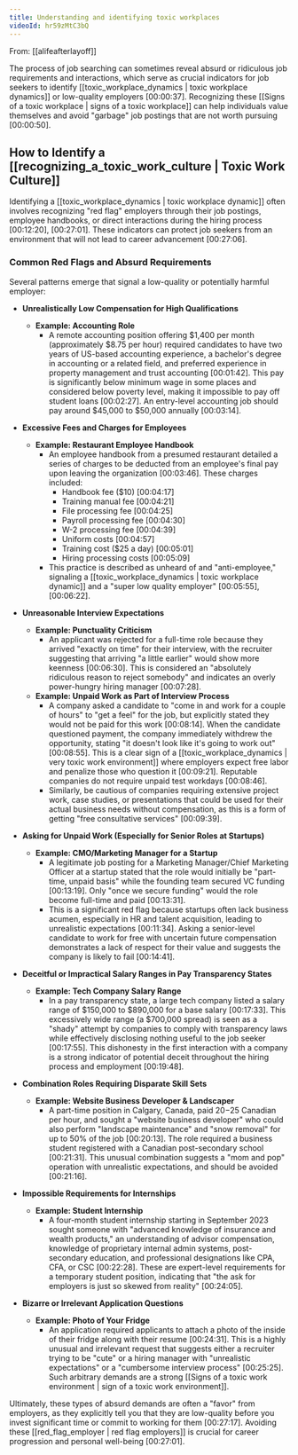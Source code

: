 ```yaml
---
title: Understanding and identifying toxic workplaces
videoId: hr59zMtC3bQ
---
```


From: [[alifeafterlayoff]] <br/> 

The process of job searching can sometimes reveal absurd or ridiculous job requirements and interactions, which serve as crucial indicators for job seekers to identify [[toxic_workplace_dynamics | toxic workplace dynamics]] or low-quality employers <a class="yt-timestamp" data-t="00:00:37">[00:00:37]</a>. Recognizing these [[Signs of a toxic workplace | signs of a toxic workplace]] can help individuals value themselves and avoid "garbage" job postings that are not worth pursuing <a class="yt-timestamp" data-t="00:00:50">[00:00:50]</a>.

## How to Identify a [[recognizing_a_toxic_work_culture | Toxic Work Culture]]

Identifying a [[toxic_workplace_dynamics | toxic workplace dynamic]] often involves recognizing "red flag" employers through their job postings, employee handbooks, or direct interactions during the hiring process <a class="yt-timestamp" data-t="00:12:20">[00:12:20]</a>, <a class="yt-timestamp" data-t="00:27:01">[00:27:01]</a>. These indicators can protect job seekers from an environment that will not lead to career advancement <a class="yt-timestamp" data-t="00:27:06">[00:27:06]</a>.

### Common Red Flags and Absurd Requirements

Several patterns emerge that signal a low-quality or potentially harmful employer:

*   **Unrealistically Low Compensation for High Qualifications**
    *   **Example: Accounting Role**
        *   A remote accounting position offering $1,400 per month (approximately $8.75 per hour) required candidates to have two years of US-based accounting experience, a bachelor's degree in accounting or a related field, and preferred experience in property management and trust accounting <a class="yt-timestamp" data-t="00:01:42">[00:01:42]</a>. This pay is significantly below minimum wage in some places and considered below poverty level, making it impossible to pay off student loans <a class="yt-timestamp" data-t="00:02:27">[00:02:27]</a>. An entry-level accounting job should pay around $45,000 to $50,000 annually <a class="yt-timestamp" data-t="00:03:14">[00:03:14]</a>.

*   **Excessive Fees and Charges for Employees**
    *   **Example: Restaurant Employee Handbook**
        *   An employee handbook from a presumed restaurant detailed a series of charges to be deducted from an employee's final pay upon leaving the organization <a class="yt-timestamp" data-t="00:03:46">[00:03:46]</a>. These charges included:
            *   Handbook fee ($10) <a class="yt-timestamp" data-t="00:04:17">[00:04:17]</a>
            *   Training manual fee <a class="yt-timestamp" data-t="00:04:21">[00:04:21]</a>
            *   File processing fee <a class="yt-timestamp" data-t="00:04:25">[00:04:25]</a>
            *   Payroll processing fee <a class="yt-timestamp" data-t="00:04:30">[00:04:30]</a>
            *   W-2 processing fee <a class="yt-timestamp" data-t="00:04:39">[00:04:39]</a>
            *   Uniform costs <a class="yt-timestamp" data-t="00:04:57">[00:04:57]</a>
            *   Training cost ($25 a day) <a class="yt-timestamp" data-t="00:05:01">[00:05:01]</a>
            *   Hiring processing costs <a class="yt-timestamp" data-t="00:05:09">[00:05:09]</a>
        *   This practice is described as unheard of and "anti-employee," signaling a [[toxic_workplace_dynamics | toxic workplace dynamic]] and a "super low quality employer" <a class="yt-timestamp" data-t="00:05:55">[00:05:55]</a>, <a class="yt-timestamp" data-t="00:06:22">[00:06:22]</a>.

*   **Unreasonable Interview Expectations**
    *   **Example: Punctuality Criticism**
        *   An applicant was rejected for a full-time role because they arrived "exactly on time" for their interview, with the recruiter suggesting that arriving "a little earlier" would show more keenness <a class="yt-timestamp" data-t="00:06:30">[00:06:30]</a>. This is considered an "absolutely ridiculous reason to reject somebody" and indicates an overly power-hungry hiring manager <a class="yt-timestamp" data-t="00:07:28">[00:07:28]</a>.
    *   **Example: Unpaid Work as Part of Interview Process**
        *   A company asked a candidate to "come in and work for a couple of hours" to "get a feel" for the job, but explicitly stated they would not be paid for this work <a class="yt-timestamp" data-t="00:08:14">[00:08:14]</a>. When the candidate questioned payment, the company immediately withdrew the opportunity, stating "it doesn't look like it's going to work out" <a class="yt-timestamp" data-t="00:08:55">[00:08:55]</a>. This is a clear sign of a [[toxic_workplace_dynamics | very toxic work environment]] where employers expect free labor and penalize those who question it <a class="yt-timestamp" data-t="00:09:21">[00:09:21]</a>. Reputable companies do not require unpaid test workdays <a class="yt-timestamp" data-t="00:08:46">[00:08:46]</a>.
        *   Similarly, be cautious of companies requiring extensive project work, case studies, or presentations that could be used for their actual business needs without compensation, as this is a form of getting "free consultative services" <a class="yt-timestamp" data-t="00:09:39">[00:09:39]</a>.

*   **Asking for Unpaid Work (Especially for Senior Roles at Startups)**
    *   **Example: CMO/Marketing Manager for a Startup**
        *   A legitimate job posting for a Marketing Manager/Chief Marketing Officer at a startup stated that the role would initially be "part-time, unpaid basis" while the founding team secured VC funding <a class="yt-timestamp" data-t="00:13:19">[00:13:19]</a>. Only "once we secure funding" would the role become full-time and paid <a class="yt-timestamp" data-t="00:13:31">[00:13:31]</a>.
        *   This is a significant red flag because startups often lack business acumen, especially in HR and talent acquisition, leading to unrealistic expectations <a class="yt-timestamp" data-t="00:11:34">[00:11:34]</a>. Asking a senior-level candidate to work for free with uncertain future compensation demonstrates a lack of respect for their value and suggests the company is likely to fail <a class="yt-timestamp" data-t="00:14:41">[00:14:41]</a>.

*   **Deceitful or Impractical Salary Ranges in Pay Transparency States**
    *   **Example: Tech Company Salary Range**
        *   In a pay transparency state, a large tech company listed a salary range of $150,000 to $890,000 for a base salary <a class="yt-timestamp" data-t="00:17:33">[00:17:33]</a>. This excessively wide range (a $700,000 spread) is seen as a "shady" attempt by companies to comply with transparency laws while effectively disclosing nothing useful to the job seeker <a class="yt-timestamp" data-t="00:17:55">[00:17:55]</a>. This dishonesty in the first interaction with a company is a strong indicator of potential deceit throughout the hiring process and employment <a class="yt-timestamp" data-t="00:19:48">[00:19:48]</a>.

*   **Combination Roles Requiring Disparate Skill Sets**
    *   **Example: Website Business Developer & Landscaper**
        *   A part-time position in Calgary, Canada, paid $20-$25 Canadian per hour, and sought a "website business developer" who could also perform "landscape maintenance" and "snow removal" for up to 50% of the job <a class="yt-timestamp" data-t="00:20:13">[00:20:13]</a>. The role required a business student registered with a Canadian post-secondary school <a class="yt-timestamp" data-t="00:21:31">[00:21:31]</a>. This unusual combination suggests a "mom and pop" operation with unrealistic expectations, and should be avoided <a class="yt-timestamp" data-t="00:21:16">[00:21:16]</a>.

*   **Impossible Requirements for Internships**
    *   **Example: Student Internship**
        *   A four-month student internship starting in September 2023 sought someone with "advanced knowledge of insurance and wealth products," an understanding of advisor compensation, knowledge of proprietary internal admin systems, post-secondary education, and professional designations like CPA, CFA, or CSC <a class="yt-timestamp" data-t="00:22:28">[00:22:28]</a>. These are expert-level requirements for a temporary student position, indicating that "the ask for employers is just so skewed from reality" <a class="yt-timestamp" data-t="00:24:05">[00:24:05]</a>.

*   **Bizarre or Irrelevant Application Questions**
    *   **Example: Photo of Your Fridge**
        *   An application required applicants to attach a photo of the inside of their fridge along with their resume <a class="yt-timestamp" data-t="00:24:31">[00:24:31]</a>. This is a highly unusual and irrelevant request that suggests either a recruiter trying to be "cute" or a hiring manager with "unrealistic expectations" or a "cumbersome interview process" <a class="yt-timestamp" data-t="00:25:25">[00:25:25]</a>. Such arbitrary demands are a strong [[Signs of a toxic work environment | sign of a toxic work environment]].

Ultimately, these types of absurd demands are often a "favor" from employers, as they explicitly tell you that they are low-quality before you invest significant time or commit to working for them <a class="yt-timestamp" data-t="00:27:17">[00:27:17]</a>. Avoiding these [[red_flag_employer | red flag employers]] is crucial for career progression and personal well-being <a class="yt-timestamp" data-t="00:27:01">[00:27:01]</a>.